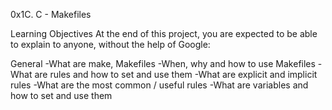 0x1C. C - Makefiles

Learning Objectives
At the end of this project, you are expected to be able to explain to anyone, without the help of Google:

General
-What are make, Makefiles
-When, why and how to use Makefiles
-What are rules and how to set and use them
-What are explicit and implicit rules
-What are the most common / useful rules
-What are variables and how to set and use them
